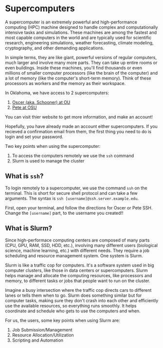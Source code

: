# Supercomputers

A supercomputer is an extremely powerful and high-performance computing (HPC) machine designed to handle complex and computationally intensive tasks and simulations. These machines are among the fastest and most capable computers in the world and are typically used for scientific research, engineering simulations, weather forecasting, climate modeling, cryptography, and other demanding applications.

In simple terms, they are like giant, powerful versions of regular computers, much larger and involve many more parts. They can take up entire rooms or even buildings. Inside these machines, you'll find thousands or even millions of smaller computer processors (like the brain of the computer) and a lot of memory (like the computer's short-term memory). Think of these processors as workers and the memory as their workspace.

In Oklahoma, we have access to 2 supercomputers:

1. [Oscer (aka. Schooner) at OU](https://www.ou.edu/oscer)
2. [Pete at OSU](https://hpcc.okstate.edu/pete-supercomputer.html)

You can visit thier website to get more information, and make an account!

Hopefully, you have already made an account either supercomputers. If you recieved a confirmation email from them, the first thing you need to do is login and set your password.

Two key points when using the supercomputer:

1. To access the computers remotely we use the `ssh` command 
2. Slurm is used to manage the cluster

## What is `ssh`?

To login remotely to a supercomputer, we use the command `ssh` on the terminal. This is short for secure shell protocol and can take a few arguments. The syntax is `ssh [username]@ssh.server.example.edu`.

First, open your terminal, and follow the directions for Oscer or Pete SSH. Change the `[username]` part, to the username you created!!

## What is Slurm?

Since high-performace computing centers are composed of many parts (CPU, GPU, RAM, SSD, HDD, etc.), involving many different users (biological science, machine learning, etc.) with different needs. They require a job scheduling and resource management system. One system is Slurm.

Slurm is like a traffic cop for computers. It's a software system used in big computer clusters, like those in data centers or supercomputers. Slurm helps manage and allocate the computing resources, like processors and memory, to different tasks or jobs that people want to run on the cluster.

Imagine a busy intersection where the traffic cop directs cars to different lanes or tells them when to go. Slurm does something similar but for computer tasks, making sure they don't crash into each other and efficiently use the available resources, so everything runs smoothly. It helps coordinate and schedule who gets to use the computers and when.

For us, the users, some key points when using Slurm are:

1. Job Submission/Management
2. Resource Allocation/Utilization
3. Scripting and Automation
